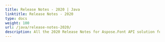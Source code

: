 ```yaml
---
title: Release Notes - 2020 | Java
linktitle: Release Notes - 2020
type: docs
weight: 100
url: /java/release-notes-2020/
description: All the 2020 Release Notes for Aspose.Font API solution for Java are collected in this chapter of the documentation divided by the versions.
---
```

